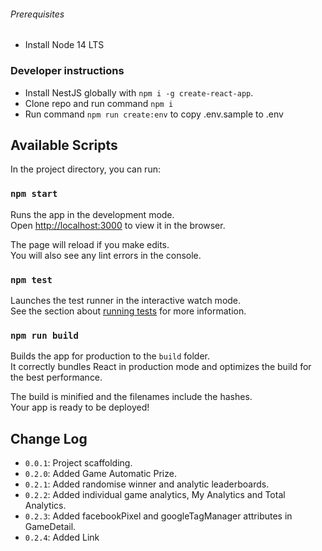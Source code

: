 ###### Prerequisites

- Install Node 14 LTS

### Developer instructions

- Install NestJS globally with `npm i -g create-react-app`.
- Clone repo and run command `npm i`
- Run command `npm run create:env` to copy .env.sample to .env

## Available Scripts

In the project directory, you can run:

### `npm start`

Runs the app in the development mode.\
Open [http://localhost:3000](http://localhost:3000) to view it in the browser.

The page will reload if you make edits.\
You will also see any lint errors in the console.

### `npm test`

Launches the test runner in the interactive watch mode.\
See the section about [running tests](https://facebook.github.io/create-react-app/docs/running-tests) for more information.

### `npm run build`

Builds the app for production to the `build` folder.\
It correctly bundles React in production mode and optimizes the build for the best performance.

The build is minified and the filenames include the hashes.\
Your app is ready to be deployed!

## Change Log

- `0.0.1`: Project scaffolding.
- `0.2.0`: Added Game Automatic Prize.
- `0.2.1`: Added randomise winner and analytic leaderboards.
- `0.2.2`: Added individual game analytics, My Analytics and Total Analytics.
- `0.2.3`: Added facebookPixel and googleTagManager attributes in GameDetail.
- `0.2.4`: Added Link
